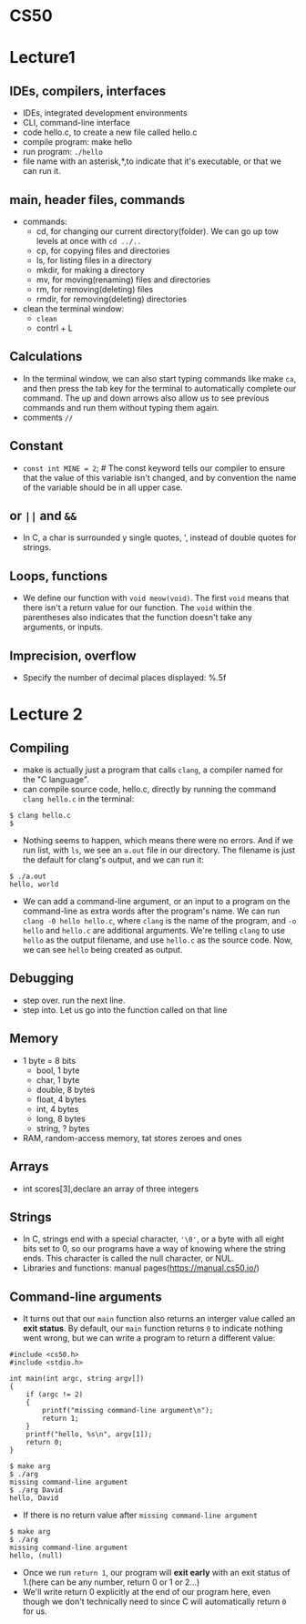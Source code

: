# CS50
# Lecture1

## IDEs, compilers, interfaces

- IDEs, integrated development environments
- CLI, command-line interface
- code hello.c, to create a new file called hello.c
- compile program: make hello
- run program: `./hello`
- file name with an asterisk,\*,to indicate that it's executable, or that we can run it.

## main, header files, commands

- commands:
  - cd, for changing our current directory(folder). We can go up tow levels at once with `cd ../..` 
  - cp, for copying files and directories
  - ls, for listing files in a directory
  - mkdir, for making a directory
  - mv, for moving(renaming) files and directories
  - rm, for removing(deleting) files
  - rmdir, for removing(deleting) directories
- clean the terminal window:
  - `clean` 
  - contrl + L

## Calculations
- In the terminal window, we can also start typing commands like make `ca`, and then press the tab key for the terminal to automatically complete our command. The up and down arrows also allow us to see previous commands and run them without typing them again.
- comments `//`

## Constant

- `const int MINE = 2`;  \# The const keyword tells our compiler to ensure that the value of this variable isn't changed, and by convention the name of the variable should be in all upper case.


## or `||`  and `&&`
- In C, a char is surrounded y single quotes, ', instead of double quotes for strings.

## Loops, functions
- We define our function with `void meow(void)`. The first `void` means that there isn't a return value for our function. The `void` within the parentheses also indicates that the function doesn't take any arguments, or inputs.

## Imprecision, overflow
- Specify the number of decimal places displayed: %.5f

# Lecture 2
## Compiling
- make is actually just a program that calls `clang`, a compiler named for the "C language".
- can compile source code, hello.c, directly by running the command `clang hello.c` in the terminal:
```
$ clang hello.c
$
```
- Nothing seems to happen, which means there were no errors. And if we run list, with `ls`, we see an `a.out` file in our directory. The filename is just the default for clang's output, and we can run it:
```
$ ./a.out
hello, world
```
- We can add a command-line argument, or an input to a program on the command-line as extra words after the program's name. We can run `clang -0 hello hello.c`, where `clang` is the name of the program, and `-o hello` and `hello.c` are additional arguments. We're telling `clang` to use `hello` as the output filename, and use `hello.c` as the source code. Now, we can see `hello` being created as output.

## Debugging
- step over. run the next line.
- step into. Let us go into the function called on that line

## Memory

- 1 byte = 8 bits
  - bool, 1 byte
  - char, 1 byte
  - double, 8 bytes
  - float, 4 bytes
  - int, 4 bytes
  - long, 8 bytes
  - string, ? bytes
- RAM, random-access memory, tat stores zeroes and ones

## Arrays
- int scores[3],declare an array of three integers

## Strings

- In C, strings end with a special character, `'\0'`, or a byte with all eight bits set to 0, so our programs have a way of knowing where the string ends. This character is called the null character, or NUL.
- Libraries and functions: manual pages(https://manual.cs50.io/)

## Command-line arguments

- It turns out that our `main` function also returns an interger value called an **exit status**. By default, our `main` function returns `0` to indicate nothing went wrong, but we can write a program to return a different value:


```
#include <cs50.h>
#include <stdio.h>

int main(int argc, string argv[])
{
    if (argc != 2)
    {
        printf("missing command-line argument\n");
        return 1;
    }
    printf("hello, %s\n", argv[1]);
    return 0;
}
```


```
$ make arg
$ ./arg
missing command-line argument
$ ./arg David
hello, David
```

- If there is no return value after `missing command-line argument`



```
$ make arg
$ ./arg
missing command-line argument
hello, (null)
```


  - Once we run `return 1`, our program will **exit early** with an exit status of 1.(here can be any number, return 0 or 1 or 2...)
  - We'll write return 0 explicitly at the end of our program here, even though we don't technically need to since C will automatically return `0` for us.


